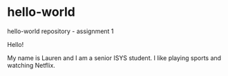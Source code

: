 # hello-world
hello-world repository - assignment 1

Hello!

My name is Lauren and I am a senior ISYS student.
I like playing sports and watching Netflix.
